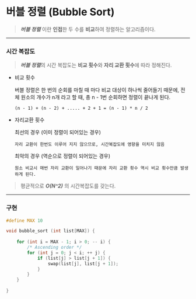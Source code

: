 # 버블 정렬 (Bubble Sort)

>***버블 정렬*** 이란 **인접**한 두 수를 **비교**하여 정렬하는 알고리즘이다.<br>

---------

### 시간 복잡도

>***버블 정렬***의 시간 복잡도는 **비교 횟수**와 **자리 교환 횟수**에 따라 정해진다.

* 비교 횟수

  버블 정렬은 한 번의 순회를 마칠 때 마다 비교 대상이 하나씩 줄어들기 때문에, 전체 원소의 개수가 n개 라고 할 때, 총 n - 1번 순회하면 정렬이 끝나게 된다.

  ~~~
  (n - 1) + (n - 2) + ..... + 2 + 1 = (n - 1) * n / 2
  ~~~

* 자리교환 횟수

  최선의 경우 (이미 정렬이 되어있는 경우)

  ~~~
  자리 교환이 한번도 이루어 지지 않으므로, 시간복잡도에 영향을 미치지 않음
  ~~~

  최악의 경우 (역순으로 정렬이 되어있는 경우)

  ~~~
  원소 비교시 매번 자리 교환이 일어나기 때문에 자리 교환 횟수 역시 비교 횟수만큼 발생하게 된다.
  ~~~

> 평균적으로 ***O(N^2)*** 의 시간복잡도를 갖는다.<br>

----

### 구현

~~~c++
#define MAX 10

void bubble_sort (int list[MAX]) {
  	
  	for (int i = MAX - 1; i > 0; -- i) {
    	/* Ascending order */	
        for (int j = 0; j < i; ++ j) {
          	if (list[j] > list[j + 1]) {
              	swap(list[j], list[j + 1]);
            }
        }
  	}
 
}
~~~
